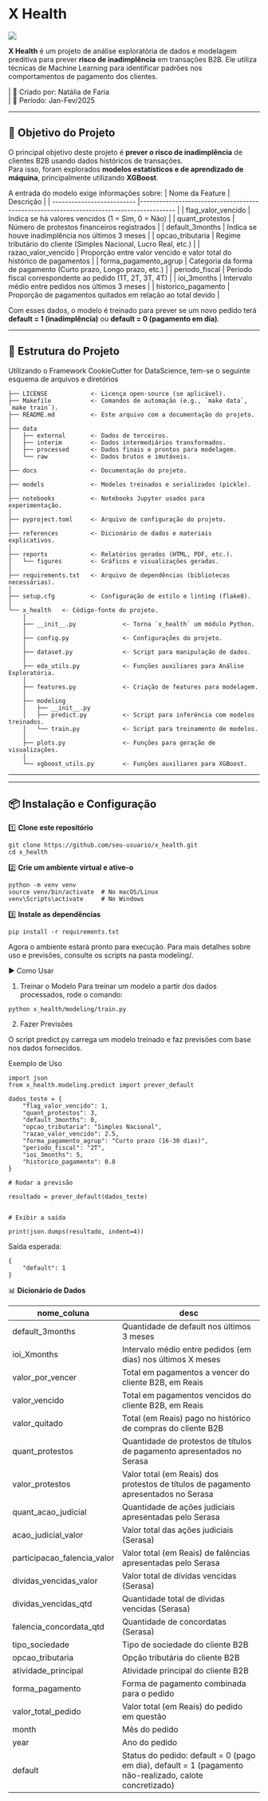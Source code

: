 # X Health

<a target="_blank" href="https://cookiecutter-data-science.drivendata.org/">
    <img src="https://img.shields.io/badge/CCDS-Project%20template-328F97?logo=cookiecutter" />
</a>

**X Health** é um projeto de análise exploratória de dados e modelagem preditiva para prever **risco de inadimplência** em transações B2B. Ele utiliza técnicas de Machine Learning para identificar padrões nos comportamentos de pagamento dos clientes.

| 📌 Criado por: Natália de Faria  
| 📅 Período: Jan-Fev/2025  

---

## 🚀 Objetivo do Projeto
O principal objetivo deste projeto é **prever o risco de inadimplência** de clientes B2B usando dados históricos de transações.  
Para isso, foram explorados **modelos estatísticos e de aprendizado de máquina**, principalmente utilizando **XGBoost**.

A entrada do modelo exige informações sobre:
| Nome da Feature                | Descrição                                                                                |
| --------------------------     |----------------------------------------------------------------------------------------- |
| flag\_valor_vencido            | Indica se há valores vencidos (1 = Sim, 0 = Não) | 
| quant\_protestos               | Número de protestos financeiros registrados |
| default\_3months               | Indica se houve inadimplência nos últimos 3 meses |
| opcao\_tributaria              | Regime tributário do cliente (Simples Nacional, Lucro Real, etc.) |
| razao\_valor_vencido           | Proporção entre valor vencido e valor total do histórico de pagamentos |
| forma\_pagamento_agrup         | Categoria da forma de pagamento (Curto prazo, Longo prazo, etc.) |
| periodo\_fiscal                | Período fiscal correspondente ao pedido (1T, 2T, 3T, 4T) |
| ioi\_3months                   | Intervalo médio entre pedidos nos últimos 3 meses |
| historico\_pagamento           | Proporção de pagamentos quitados em relação ao total devido |


Com esses dados, o modelo é treinado para prever se um novo pedido terá **default = 1 (inadimplência)** ou **default = 0 (pagamento em dia)**.

---

## 📂 Estrutura do Projeto
Utilizando o Framework CookieCutter for DataScience, tem-se o seguinte esquema de arquivos e diretórios

```
├── LICENSE            <- Licença open-source (se aplicável).
├── Makefile           <- Comandos de automação (e.g., `make data`, `make train`).
├── README.md          <- Este arquivo com a documentação do projeto.
│
├── data
│   ├── external       <- Dados de terceiros.
│   ├── interim        <- Dados intermediários transformados.
│   ├── processed      <- Dados finais e prontos para modelagem.
│   └── raw            <- Dados brutos e imutáveis.
│
├── docs               <- Documentação do projeto.
│
├── models             <- Modelos treinados e serializados (pickle).
│
├── notebooks          <- Notebooks Jupyter usados para experimentação.
│
├── pyproject.toml     <- Arquivo de configuração do projeto.
│
├── references         <- Dicionário de dados e materiais explicativos.
│
├── reports            <- Relatórios gerados (HTML, PDF, etc.).
│   └── figures        <- Gráficos e visualizações geradas.
│
├── requirements.txt   <- Arquivo de dependências (bibliotecas necessárias).
│
├── setup.cfg          <- Configuração de estilo e linting (flake8).
│
└── x_health   <- Código-fonte do projeto.
    │
    ├── __init__.py             <- Torna `x_health` um módulo Python.
    │
    ├── config.py               <- Configurações do projeto.
    │
    ├── dataset.py              <- Script para manipulação de dados.
    │
    ├── eda_utils.py            <- Funções auxiliares para Análise Exploratória.
    │
    ├── features.py             <- Criação de features para modelagem.
    │
    ├── modeling                
    │   ├── __init__.py
    │   ├── predict.py          <- Script para inferência com modelos treinados.
    │   └── train.py            <- Script para treinamento de modelos.
    │
    ├── plots.py                <- Funções para geração de visualizações.
    │
    └── xgboost_utils.py        <- Funções auxiliares para XGBoost.
```

--------

---

## 📦 Instalação e Configuração

1️⃣ **Clone este repositório**  
```
git clone https://github.com/seu-usuario/x_health.git
cd x_health
```

2️⃣ **Crie um ambiente virtual e ative-o**
```
python -m venv venv
source venv/bin/activate  # No macOS/Linux
venv\Scripts\activate     # No Windows
```

3️⃣ **Instale as dependências**
```
pip install -r requirements.txt
```
Agora o ambiente estará pronto para execução. Para mais detalhes sobre uso e previsões, consulte os scripts na pasta modeling/.

▶️ Como Usar
1. Treinar o Modelo
Para treinar um modelo a partir dos dados processados, rode o comando:

```
python x_health/modeling/train.py
```

2. Fazer Previsões

O script predict.py carrega um modelo treinado e faz previsões com base nos dados fornecidos.

Exemplo de Uso
```
import json
from x_health.modeling.predict import prever_default

dados_teste = {
    "flag_valor_vencido": 1,
    "quant_protestos": 3,
    "default_3months": 0,
    "opcao_tributaria": "Simples Nacional",
    "razao_valor_vencido": 2.5,
    "forma_pagamento_agrup": "Curto prazo (16-30 dias)",
    "periodo_fiscal": "2T",
    "ioi_3months": 5,
    "historico_pagamento": 0.8
}

# Rodar a previsão

resultado = prever_default(dados_teste)


# Exibir a saída

print(json.dumps(resultado, indent=4))
```

Saída esperada:

```
{
    "default": 1
}
```
📊 **Dicionário de Dados**

| nome_coluna                    | desc                                                                                               |
| --------------------------     |----------------------------------------------------------------------------------------- |
| default\_3months               |Quantidade de default nos últimos 3 meses                                                          |
| ioi\_Xmonths                   |Intervalo médio entre pedidos (em dias) nos últimos X meses                                       |
| valor\_por\_vencer             |Total em pagamentos a vencer do cliente B2B, em Reais     |
| valor\_vencido                 |Total em pagamentos vencidos do cliente B2B, em Reais                                              |
| valor\_quitado                 |Total (em Reais) pago no histórico de compras do cliente B2B                |
| quant\_protestos               |Quantidade de protestos de títulos de pagamento apresentados no Serasa|
| valor\_protestos               |Valor total (em Reais) dos protestos de títulos de pagamento apresentados no Serasa|
| quant\_acao_judicial           |Quantidade de ações judiciais apresentadas pelo Serasa|
| acao\_judicial\_valor          |Valor total das ações judiciais (Serasa) |
| participacao\_falencia\_valor  |Valor total (em Reais) de falências apresentadas pelo Serasa |
| dividas\_vencidas\_valor       |Valor total de dívidas vencidas (Serasa)|
| dividas\_vencidas\_qtd         |Quantidade total de dívidas vencidas (Serasa)|
| falencia\_concordata\_qtd      |Quantidade de concordatas (Serasa)|
| tipo\_sociedade                |Tipo de sociedade do cliente B2B |
| opcao\_tributaria              |Opção tributária do cliente B2B |
| atividade\_principal           |Atividade principal do cliente B2B|
| forma\_pagamento               |Forma de pagamento combinada para o pedido |
| valor\_total\_pedido           |Valor total (em Reais) do pedido em questão|
| month                          |Mês do pedido|
| year                           |Ano do pedido|
| default                        |Status do pedido: default = 0 (pago em dia), default = 1 (pagamento não-realizado, calote concretizado)|

